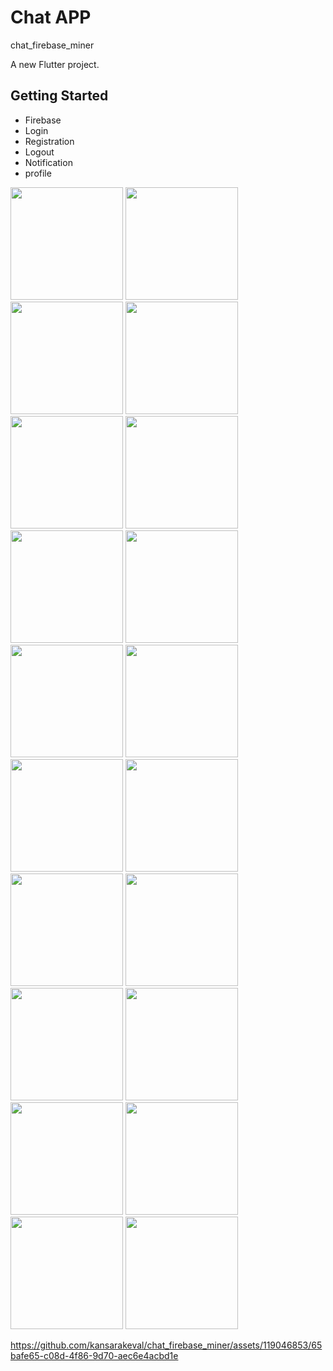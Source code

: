 # Chat APP

chat_firebase_miner

A new Flutter project.

## Getting Started
- Firebase
- Login
- Registration
- Logout
- Notification
- profile

<p>
  <img src="https://github.com/kansarakeval/chat_firebase_miner/assets/119046853/25cd6bf7-b060-4555-ba28-e765bb67a672" hight="450" width="180">
  <img src="https://github.com/kansarakeval/chat_firebase_miner/assets/119046853/745feab1-3529-4146-8f95-a5930d236176" hight="450" width="180">
  <img src="https://github.com/kansarakeval/chat_firebase_miner/assets/119046853/038c9e21-a3b5-44f8-93c3-a57467eab09b" hight="450" width="180">
  <img src="https://github.com/kansarakeval/chat_firebase_miner/assets/119046853/465b254e-84ee-42b5-b41c-8c9c01bbac70" hight="450" width="180">
  <img src="https://github.com/kansarakeval/chat_firebase_miner/assets/119046853/1717a9fa-5159-4f77-a8f2-fecea04d5529" hight="450" width="180">
  <img src="https://github.com/kansarakeval/chat_firebase_miner/assets/119046853/6d0edcc0-a020-407b-a208-e2f7491b0acf" hight="450" width="180">
  <img src="https://github.com/kansarakeval/chat_firebase_miner/assets/119046853/1919639a-392c-4f1d-a1de-1f5da654ed7b" hight="450" width="180">
  <img src="https://github.com/kansarakeval/chat_firebase_miner/assets/119046853/48d50816-aeb3-46b7-ae7d-5020d0b2634d" hight="450" width="180">
  <img src="https://github.com/kansarakeval/chat_firebase_miner/assets/119046853/3efc99f4-9867-40a5-b20f-e5d3e26a6c85" hight="450" width="180">
  <img src="https://github.com/kansarakeval/chat_firebase_miner/assets/119046853/471f130f-32ce-4caf-bd4b-48634cc85765" hight="450" width="180">
  <img src="https://github.com/kansarakeval/chat_firebase_miner/assets/119046853/6069c4ce-e25a-4f40-8020-f094a63df3d1" hight="450" width="180">
  <img src="https://github.com/kansarakeval/chat_firebase_miner/assets/119046853/61da61fd-8577-4e39-b6a7-d1e635de4954" hight="450" width="180">
  <img src="https://github.com/kansarakeval/chat_firebase_miner/assets/119046853/f4b4fbc3-da2f-435f-8f35-e6b7dcbe91cd" hight="450" width="180">
  <img src="https://github.com/kansarakeval/chat_firebase_miner/assets/119046853/cf6ccdbf-898c-46a4-83e2-74ed2f5777de" hight="450" width="180">
  <img src="https://github.com/kansarakeval/chat_firebase_miner/assets/119046853/db774d81-615d-4e29-b1ef-3e790e58f1ee" hight="450" width="180">
  <img src="https://github.com/kansarakeval/chat_firebase_miner/assets/119046853/1d90dfe9-397e-409b-a546-b16777c93e78" hight="450" width="180">
  <img src="https://github.com/kansarakeval/chat_firebase_miner/assets/119046853/e707863a-2101-4f8f-a14b-8eab958e62c2" hight="450" width="180">
  <img src="https://github.com/kansarakeval/chat_firebase_miner/assets/119046853/4cbef573-afc4-4097-adaa-eacd1ed652fa" hight="450" width="180">
  <img src="https://github.com/kansarakeval/chat_firebase_miner/assets/119046853/363ec097-df40-41b9-8b20-58605bac905d" hight="450" width="180">
  <img src="https://github.com/kansarakeval/chat_firebase_miner/assets/119046853/f7be2b63-d595-43db-9408-c90357d0079f" hight="450" width="180">
</p>

https://github.com/kansarakeval/chat_firebase_miner/assets/119046853/65bafe65-c08d-4f86-9d70-aec6e4acbd1e



